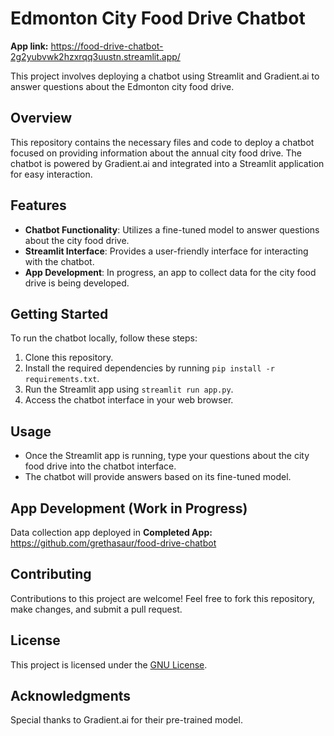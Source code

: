# Edmonton City Food Drive Chatbot

**App link:** <https://food-drive-chatbot-2g2yubvwk2hzxrqq3uustn.streamlit.app/>

This project involves deploying a chatbot using Streamlit and Gradient.ai to answer questions about the Edmonton city food drive. 

## Overview

This repository contains the necessary files and code to deploy a chatbot focused on providing information about the annual city food drive. The chatbot is powered by Gradient.ai and integrated into a Streamlit application for easy interaction.

## Features

- **Chatbot Functionality**: Utilizes a fine-tuned model to answer questions about the city food drive.
- **Streamlit Interface**: Provides a user-friendly interface for interacting with the chatbot.
- **App Development**: In progress, an app to collect data for the city food drive is being developed.

## Getting Started

To run the chatbot locally, follow these steps:

1. Clone this repository.
2. Install the required dependencies by running `pip install -r requirements.txt`.
3. Run the Streamlit app using `streamlit run app.py`.
4. Access the chatbot interface in your web browser.

## Usage

- Once the Streamlit app is running, type your questions about the city food drive into the chatbot interface.
- The chatbot will provide answers based on its fine-tuned model.

## App Development (Work in Progress)

Data collection app deployed in **Completed App:** <https://github.com/grethasaur/food-drive-chatbot>

## Contributing

Contributions to this project are welcome! Feel free to fork this repository, make changes, and submit a pull request.

## License

This project is licensed under the [GNU License](LICENSE).

## Acknowledgments

Special thanks to Gradient.ai for their pre-trained model.
